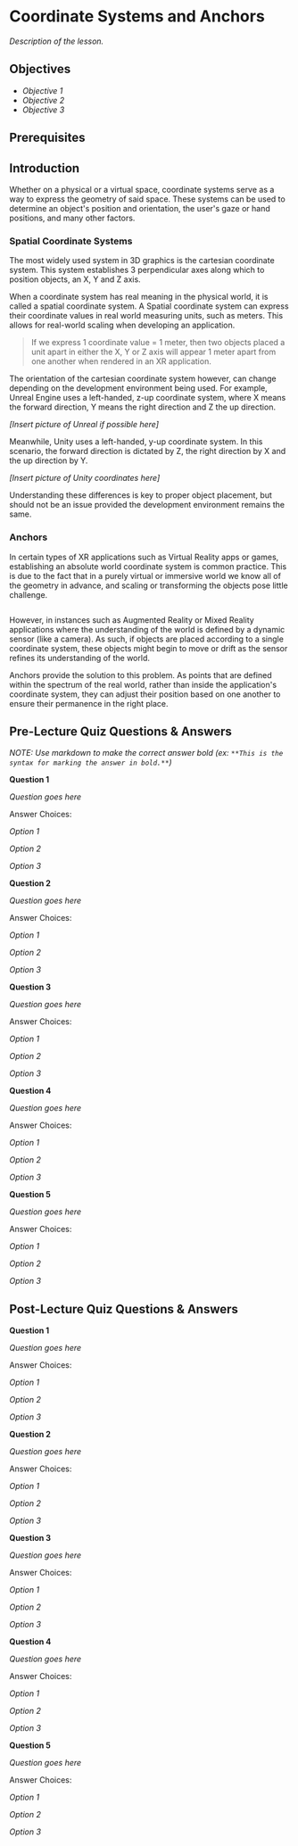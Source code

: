 # Coordinate Systems and Anchors

*Description of the lesson.*

## Objectives

- *Objective 1*
- *Objective 2*
- *Objective 3*

## Prerequisites

## Introduction

Whether on a physical or a virtual space, coordinate systems serve as a way to express the geometry of said space. These systems can be used to determine an object's position and orientation, the user's gaze or hand positions, and many other factors.

### Spatial Coordinate Systems

The most widely used system in 3D graphics is the cartesian coordinate system. This system establishes 3 perpendicular axes along which to position objects, an X, Y and Z axis.

When a coordinate system has real meaning in the physical world, it is called a spatial coordinate system. A Spatial coordinate system can express their coordinate values in real world measuring units, such as meters. This allows for real-world scaling when developing an application.

> If we express 1 coordinate value = 1 meter, then two objects placed a unit apart in either the X, Y or Z axis will appear 1 meter apart from one another when rendered in an XR application.

The orientation of the cartesian coordinate system however, can change depending on the development environment being used. For example, Unreal Engine uses a left-handed, z-up coordinate system, where X means the forward direction, Y means the right direction and Z the up direction.

*[Insert picture of Unreal if possible here]*
<IMAGE>

Meanwhile, Unity uses a left-handed, y-up coordinate system. In this scenario, the forward direction is dictated by Z, the right direction by X and the up direction by Y.

*[Insert picture of Unity coordinates here]*
<IMAGE>

Understanding these differences is key to proper object placement, but should not be an issue provided the development environment remains the same.

### Anchors

In certain types of XR applications such as Virtual Reality apps or games, establishing an absolute world coordinate system is common practice. This is due to the fact that in a purely virtual or immersive world we know all of the geometry in advance, and scaling or transforming the objects pose little challenge. 

<IMAGE>

However, in instances such as Augmented Reality or Mixed Reality applications where the understanding of the world is defined by a dynamic sensor (like a camera). As such, if objects are placed according to a single coordinate system, these objects might begin to move or drift as the sensor refines its understanding of the world.

Anchors provide the solution to this problem. As points that are defined within the spectrum of the real world, rather than inside the application's coordinate system, they can adjust their position based on one another to ensure their permanence in the right place.

## Pre-Lecture Quiz Questions & Answers

*NOTE: Use markdown to make the correct answer bold (ex: `**This is the syntax for marking the answer in bold.**`)*

**Question 1**

*Question goes here*

Answer Choices:

*Option 1*

*Option 2*

*Option 3*

**Question 2**

*Question goes here*

Answer Choices:

*Option 1*

*Option 2*

*Option 3*

**Question 3**

*Question goes here*

Answer Choices:

*Option 1*

*Option 2*

*Option 3*

**Question 4**

*Question goes here*

Answer Choices:

*Option 1*

*Option 2*

*Option 3*

**Question 5**

*Question goes here*

Answer Choices:

*Option 1*

*Option 2*

*Option 3*

## Post-Lecture Quiz Questions & Answers

**Question 1**

*Question goes here*

Answer Choices:

*Option 1*

*Option 2*

*Option 3*

**Question 2**

*Question goes here*

Answer Choices:

*Option 1*

*Option 2*

*Option 3*

**Question 3**

*Question goes here*

Answer Choices:

*Option 1*

*Option 2*

*Option 3*

**Question 4**

*Question goes here*

Answer Choices:

*Option 1*

*Option 2*

*Option 3*

**Question 5**

*Question goes here*

Answer Choices:

*Option 1*

*Option 2*

*Option 3*